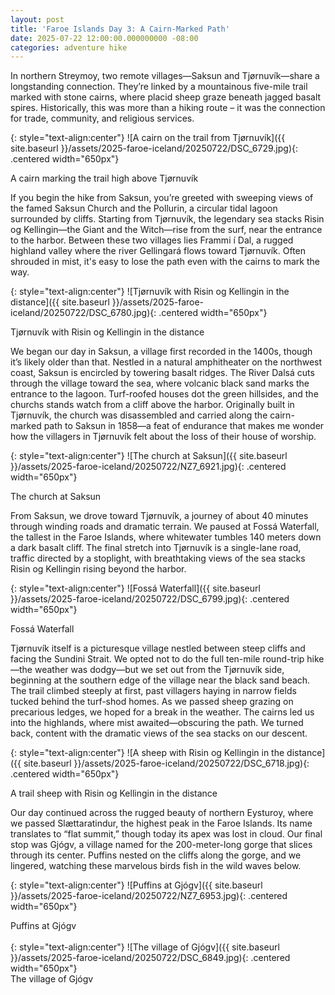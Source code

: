 ```yaml
---
layout: post
title: 'Faroe Islands Day 3: A Cairn-Marked Path'
date: 2025-07-22 12:00:00.000000000 -08:00
categories: adventure hike
---
```

<link rel="stylesheet" href="{{ site.baseurl }}/post-styles.css">

In northern Streymoy, two remote villages—Saksun and Tjørnuvík—share a longstanding connection. They’re linked by a mountainous five-mile trail marked with stone cairns, where placid sheep graze beneath jagged basalt spires. Historically, this was more than a hiking route – it was the connection for trade, community, and religious services. 

{: style="text-align:center"}
![A cairn on the trail from Tjørnuvík]({{ site.baseurl }}/assets/2025-faroe-iceland/20250722/DSC_6729.jpg){: .centered width="650px"}
<div class="descriptioninline">A cairn marking the trail high above Tjørnuvík</div>

If you begin the hike from Saksun, you’re greeted with sweeping views of the famed Saksun Church and the Pollurin, a circular tidal lagoon surrounded by cliffs. Starting from Tjørnuvík, the legendary sea stacks Risin og Kellingin—the Giant and the Witch—rise from the surf, near the entrance to the harbor. Between these two villages lies Frammi í Dal, a rugged highland valley where the river Gellingará flows toward Tjørnuvík. Often shrouded in mist, it's easy to lose the path even with the cairns to mark the way.

{: style="text-align:center"}
![Tjørnuvík with Risin og Kellingin in the distance]({{ site.baseurl }}/assets/2025-faroe-iceland/20250722/DSC_6780.jpg){: .centered width="650px"}
<div class="descriptioninline">Tjørnuvík with Risin og Kellingin in the distance</div>

We began our day in Saksun, a village first recorded in the 1400s, though it’s likely older than that. Nestled in a natural amphitheater on the northwest coast, Saksun is encircled by towering basalt ridges. The River Dalsá cuts through the village toward the sea, where volcanic black sand marks the entrance to the lagoon. Turf-roofed houses dot the green hillsides, and the churchs stands watch from a cliff above the harbor. Originally built in Tjørnuvík, the church was disassembled and carried along the cairn-marked path to Saksun in 1858—a feat of endurance that makes me wonder how the villagers in Tjørnuvík felt about the loss of their house of worship.

{: style="text-align:center"}
![The church at Saksun]({{ site.baseurl }}/assets/2025-faroe-iceland/20250722/NZ7_6921.jpg){: .centered width="650px"}
<div class="descriptioninline">The church at Saksun</div>

From Saksun, we drove toward Tjørnuvík, a journey of about 40 minutes through winding roads and dramatic terrain. We paused at Fossá Waterfall, the tallest in the Faroe Islands, where whitewater tumbles 140 meters down a dark basalt cliff. The final stretch into Tjørnuvík is a single-lane road, traffic directed by a stoplight, with breathtaking views of the sea stacks Risin og Kellingin rising beyond the harbor. 

{: style="text-align:center"}
![Fossá Waterfall]({{ site.baseurl }}/assets/2025-faroe-iceland/20250722/DSC_6799.jpg){: .centered width="650px"}
<div class="descriptioninline">Fossá Waterfall</div>

Tjørnuvík itself is a picturesque village nestled between steep cliffs and facing the Sundini Strait. We opted not to do the full ten-mile round-trip hike—the weather was dodgy—but we set out from the Tjørnuvík side, beginning at the southern edge of the village near the black sand beach. The trail climbed steeply at first, past villagers haying in narrow fields tucked behind the turf-shod homes. As we passed sheep grazing on precarious ledges, we hoped for a break in the weather. The cairns led us into the highlands, where mist awaited—obscuring the path. We turned back, content with the dramatic views of the sea stacks on our descent. 

{: style="text-align:center"}
![A sheep with Risin og Kellingin in the distance]({{ site.baseurl }}/assets/2025-faroe-iceland/20250722/DSC_6718.jpg){: .centered width="650px"}
<div class="descriptioninline">A trail sheep with Risin og Kellingin in the distance</div>

Our day continued across the rugged beauty of northern Eysturoy, where we passed Slættaratindur, the highest peak in the Faroe Islands. Its name translates to “flat summit,” though today its apex was lost in cloud. Our final stop was Gjógv, a village named for the 200-meter-long gorge that slices through its center. Puffins nested on the cliffs along the gorge, and we lingered, watching these marvelous birds fish in the wild waves below.

{: style="text-align:center"}
![Puffins at Gjógv]({{ site.baseurl }}/assets/2025-faroe-iceland/20250722/NZ7_6953.jpg){: .centered width="650px"}
<div class="descriptioninline">Puffins at Gjógv</div>
<br>
{: style="text-align:center"}
![The village of Gjógv]({{ site.baseurl }}/assets/2025-faroe-iceland/20250722/DSC_6849.jpg){: .centered width="650px"}
<div class="descriptioninline">The village of Gjógv</div>
